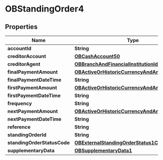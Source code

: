 
# OBStandingOrder4

## Properties
Name | Type | Description | Notes
------------ | ------------- | ------------- | -------------
**accountId** | **String** |  | 
**creditorAccount** | [**OBCashAccount50**](OBCashAccount50.md) |  |  [optional]
**creditorAgent** | [**OBBranchAndFinancialInstitutionIdentification51**](OBBranchAndFinancialInstitutionIdentification51.md) |  |  [optional]
**finalPaymentAmount** | [**OBActiveOrHistoricCurrencyAndAmount2**](OBActiveOrHistoricCurrencyAndAmount2.md) |  |  [optional]
**finalPaymentDateTime** | **String** |  |  [optional]
**firstPaymentAmount** | [**OBActiveOrHistoricCurrencyAndAmount0**](OBActiveOrHistoricCurrencyAndAmount0.md) |  |  [optional]
**firstPaymentDateTime** | **String** |  |  [optional]
**frequency** | **String** |  | 
**nextPaymentAmount** | [**OBActiveOrHistoricCurrencyAndAmount1**](OBActiveOrHistoricCurrencyAndAmount1.md) |  |  [optional]
**nextPaymentDateTime** | **String** |  |  [optional]
**reference** | **String** |  |  [optional]
**standingOrderId** | **String** |  |  [optional]
**standingOrderStatusCode** | [**OBExternalStandingOrderStatus1Code**](OBExternalStandingOrderStatus1Code.md) |  |  [optional]
**supplementaryData** | [**OBSupplementaryData1**](OBSupplementaryData1.md) |  |  [optional]



